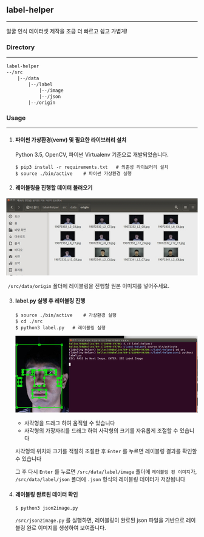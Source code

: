 ## label-helper

---

얼굴 인식 데이터셋 제작을 조금 더 빠르고 쉽고 가볍게!



### Directory

---

```
label-helper
--/src
	|--/data
		|--/label
			|--/image
			|--/json
		|--/origin
```



### Usage

---

1. #### 파이썬 가상환경(venv) 및 필요한 라이브러리 설치

   Python 3.5, OpenCV, 파이썬 Virtualenv 기준으로 개발되었습니다.

   ```
   $ pip3 install -r requirements.txt	# 의존성 라이브러리 설치
   $ source ./bin/active	# 파이썬 가상환경 실행
   ```



2. #### 레이블링을 진행할 데이터 불러오기

![](./readme/data1.jpg)

​	`/src/data/origin` 폴더에 레이블링을 진행할 원본 이미지를 넣어주세요.



3. #### label.py 실행 후 레이블링 진행

   ```
   $ source ./bin/active	# 가상환경 실행
   $ cd ./src
   $ python3 label.py	# 레이블링 실행
   ```

   ![](./readme/data-location.jpg)

   - 사각형을 드래그 하여 움직일 수 있습니다
   - 사각형의 가장자리를 드래그 하여 사각형의 크기를 자유롭게 조절할 수 있습니다
     

   사각형의 위치와 크기를 적절히 조절한 후 `Enter` 를 누르면 레이블링 결과를 확인할 수 있습니다

   그 후 다시 `Enter` 를 누르면 `/src/data/label/image` 폴더에 `레이블링 된 이미지`가, `/src/data/label/json` 폴더에 `.json` 형식의 레이블링 데이터가 저장됩니다



4. #### 레이블링 완료된 데이터 확인

   ```
   $ python3 json2image.py
   ```

   `/src/json2image.py` 를 실행하면, 레이블링이 완료된 json 파일을 기반으로 레이블링 완료 이미지를 생성하여 보여줍니다.